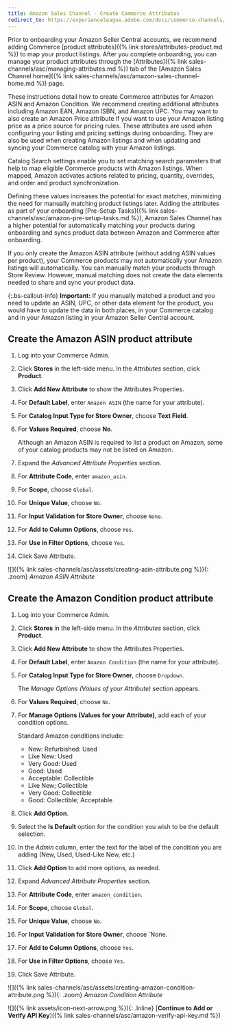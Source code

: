```yaml
---
title: Amazon Sales Channel - Create Commerce Attributes
redirect_to: https://experienceleague.adobe.com/docs/commerce-channels/amazon/onboarding/ob-creating-magento-attributes.html
---
```


Prior to onboarding your Amazon Seller Central accounts, we recommend adding Commerce [product attributes]({% link stores/attributes-product.md %}) to map your product listings. After you complete onboarding, you can manage your product attributes through the [Attributes]({% link sales-channels/asc/managing-attributes.md %}) tab of the [Amazon Sales Channel home]({% link sales-channels/asc/amazon-sales-channel-home.md %}) page.

These instructions detail how to create Commerce attributes for Amazon ASIN and Amazon Condition. We recommend creating additional attributes including Amazon EAN, Amazon ISBN, and Amazon UPC. You may want to also create an Amazon Price attribute if you want to use your Amazon listing price as a price source for pricing rules. These attributes are used when configuring your listing and pricing settings during onboarding. They are also be used when creating Amazon listings and when updating and syncing your Commerce catalog with your Amazon listings.

Catalog Search settings enable you to set matching search parameters that help to map eligible Commerce products with Amazon listings. When mapped, Amazon activates actions related to pricing, quantity, overrides, and order and product synchronization.

Defining these values increases the potential for exact matches, minimizing the need for manually matching product listings later. Adding the attributes as part of your onboarding [Pre-Setup Tasks]({% link sales-channels/asc/amazon-pre-setup-tasks.md %}), Amazon Sales Channel has a higher potential for automatically matching your products during onboarding and syncs product data between Amazon and Commerce after onboarding.

If you only create the Amazon ASIN attribute (without adding ASIN values per product), your Commerce products may not automatically your Amazon listings will automatically. You can manually match your products through Store Review. However, manual matching does not create the data elements needed to share and sync your product data.

{:.bs-callout-info}
**Important:** If you manually matched a product and you need to update an ASIN, UPC, or other data element for the product, you would have to update the data in both places, in your Commerce catalog and in your Amazon listing in your Amazon Seller Central account.

## Create the Amazon ASIN product attribute

1. Log into your Commerce Admin.

1. Click **Stores** in the left-side menu. In the _Attributes_ section, click **Product**.

1. Click **Add New Attribute** to show the Attributes Properties.

1. For **Default Label**, enter `Amazon ASIN` (the name for your attribute).

1. For **Catalog Input Type for Store Owner**, choose **Text Field**.

1. For **Values Required**, choose **No**.

    Although an Amazon ASIN is required to list a product on Amazon, some of your catalog products may not be listed on Amazon.

1. Expand the _Advanced Attribute Properties_ section.

1. For **Attribute Code**, enter `amazon_asin`.

1. For **Scope**, choose `Global`.

1. For **Unique Value**, choose `No`.

1. For **Input Validation for Store Owner**, choose `None`.

1. For **Add to Column Options**, choose `Yes`.

1. For **Use in Filter Options**, choose `Yes`.

1. Click <span class="btn">Save Attribute</span>.

![]({% link sales-channels/asc/assets/creating-asin-attribute.png %}){: .zoom}
_Amazon ASIN Attribute_

## Create the Amazon Condition product attribute

1. Log into your Commerce Admin.

1. Click **Stores** in the left-side menu. In the _Attributes_ section, click **Product**.

1. Click **Add New Attribute** to show the Attributes Properties.

1. For **Default Label**, enter `Amazon Condition` (the name for your attribute).

1. For **Catalog Input Type for Store Owner**, choose `Dropdown`.

     The _Manage Options (Values of your Attribute)_ section appears.

1. For **Values Required**, choose `No`.

1. For **Manage Options (Values for your Attribute)**, add each of your condition options.

     Standard Amazon conditions include:

     - New: Refurbished: Used
     - Like New: Used
     - Very Good: Used
     - Good: Used
     - Acceptable: Collectible
     - Like New; Collectible
     - Very Good: Collectible
     - Good: Collectible; Acceptable

1. Click **Add Option**.

1. Select the **Is Default** option for the condition you wish to be the default selection.

1. In the _Admin_ column, enter the text for the label of the condition you are adding (New, Used, Used-Like New, etc.)

1. Click **Add Option** to add more options, as needed.

1. Expand _Advanced Attribute Properties_ section.

1. For **Attribute Code**, enter `amazon_condition`.

1. For **Scope**, choose `Global`.

1. For **Unique Value**, choose `No`.

1. For **Input Validation for Store Owner**, choose `None.

1. For **Add to Column Options**, choose `Yes`.

1. For **Use in Filter Options**, choose `Yes`.

1. Click <span class="btn">Save Attribute</span>.

![]({% link sales-channels/asc/assets/creating-amazon-condition-attribute.png %}){: .zoom}
_Amazon Condition Attribute_

![]({% link assets/icon-next-arrow.png %}){: .Inline} [**Continue to Add or Verify API Key**]({% link sales-channels/asc/amazon-verify-api-key.md %})
